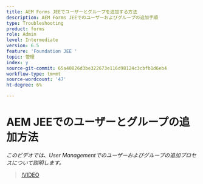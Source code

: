 ```yaml
---
title: AEM Forms JEEでユーザーとグループを追加する方法
description: AEM Forms JEEでのユーザーおよびグループの追加手順
type: Troubleshooting
product: forms
role: Admin
level: Intermediate
version: 6.5
feature: 'Foundation JEE '
topic: 管理
index: y
source-git-commit: 65a40826d3be322673e116d98124c3cbfb1d6eb4
workflow-type: tm+mt
source-wordcount: '47'
ht-degree: 6%

---
```



# AEM JEEでのユーザーとグループの追加方法

*このビデオでは、User Managementでのユーザーおよびグループの追加プロセスについて説明します。*

>[!VIDEO](https://video.tv.adobe.com/v/335485?quality=9&learn=on)
